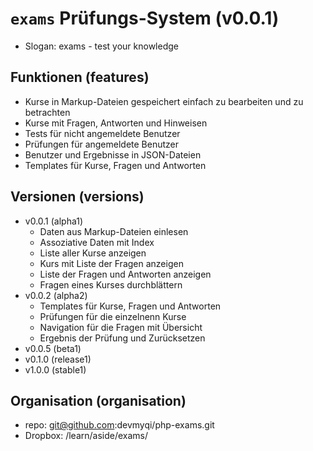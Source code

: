 # `exams` Prüfungs-System (v0.0.1)

* Slogan: exams - test your knowledge

## Funktionen (features)

* Kurse in Markup-Dateien gespeichert
	einfach zu bearbeiten und zu betrachten
* Kurse mit Fragen, Antworten und Hinweisen
* Tests für nicht angemeldete Benutzer
* Prüfungen für angemeldete Benutzer
* Benutzer und Ergebnisse in JSON-Dateien
* Templates für Kurse, Fragen und Antworten

## Versionen (versions)

* v0.0.1 (alpha1)
	* Daten aus Markup-Dateien einlesen
	* Assoziative Daten mit Index
	* Liste aller Kurse anzeigen
	* Kurs mit Liste der Fragen anzeigen
	* Liste der Fragen und Antworten anzeigen
	* Fragen eines Kurses durchblättern
* v0.0.2 (alpha2)
	* Templates für Kurse, Fragen und Antworten
	* Prüfungen für die einzelnenn Kurse
	* Navigation für die Fragen mit Übersicht
	* Ergebnis der Prüfung und Zurücksetzen
* v0.0.5 (beta1)
* v0.1.0 (release1)
* v1.0.0 (stable1)

## Organisation (organisation)

* repo: git@github.com:devmyqi/php-exams.git
* Dropbox: /learn/aside/exams/
